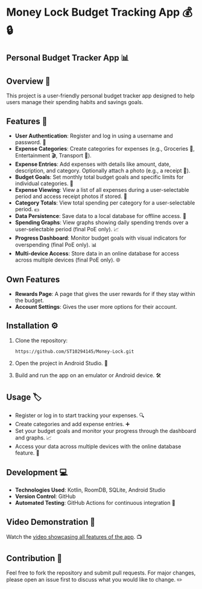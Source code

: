 # Money Lock Budget Tracking App 💰🔒

## Personal Budget Tracker App 📊

## Overview 📝

This project is a user-friendly personal budget tracker app designed to help users manage their spending habits and savings goals.

## Features 🌟

* **User Authentication**: Register and log in using a username and password. 🔑
* **Expense Categories**: Create categories for expenses (e.g., Groceries 🥦, Entertainment 🎬, Transport 🚗).
* **Expense Entries**: Add expenses with details like amount, date, description, and category. Optionally attach a photo (e.g., a receipt 🧾).
* **Budget Goals**: Set monthly total budget goals and specific limits for individual categories. 🎯
* **Expense Viewing**: View a list of all expenses during a user-selectable period and access receipt photos if stored. 📅
* **Category Totals**: View total spending per category for a user-selectable period. 💵
* **Data Persistence**: Save data to a local database for offline access. 💾
* **Spending Graphs**: View graphs showing daily spending trends over a user-selectable period (final PoE only). 📈
* **Progress Dashboard**: Monitor budget goals with visual indicators for overspending (final PoE only). 📊
* **Multi-device Access**: Store data in an online database for access across multiple devices (final PoE only). 🌐

## Own Features
* **Rewards Page**: A page that gives the user rewards for if they stay within the budget.
* **Account Settings**: Gives the user more options for their account. 

## Installation ⚙️

1. Clone the repository:

   ```bash
   https://github.com/ST10294145/Money-Lock.git
   ```

2. Open the project in Android Studio. 📱
3. Build and run the app on an emulator or Android device. 🛠️

## Usage 🏷️

* Register or log in to start tracking your expenses. 🔍
* Create categories and add expense entries. ➕
* Set your budget goals and monitor your progress through the dashboard and graphs. 📈
* Access your data across multiple devices with the online database feature. 📲

## Development 💻

* **Technologies Used**: Kotlin, RoomDB, SQLite, Android Studio
* **Version Control**: GitHub
* **Automated Testing**: GitHub Actions for continuous integration 🔄

## Video Demonstration 🎥

Watch the [video showcasing all features of the app](https://youtu.be/EY3mKlJs6hY?si=AJZIDJey-mhvE0M5). 📺

## Contribution 🤝

Feel free to fork the repository and submit pull requests. For major changes, please open an issue first to discuss what you would like to change. ✏️
